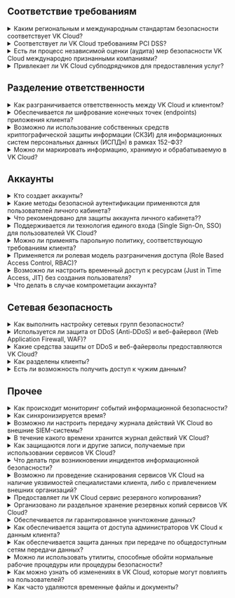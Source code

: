 ## Соответствие требованиям

<details>

<summary>Каким региональным и международным стандартам безопасности соответствует VK Cloud?</summary>

Подробная информация размещена в разделе [Сертификаты, лицензии и аттестаты](../../certificates) и на странице [Сертификаты и лицензии](https://cloud.vk.com/cloud-platform/certificates/).

Дополнительные документы предоставляются после заключения соглашения о неразглашении (NDA).

</details>

<details>

<summary>Соответствует ли VK Cloud требованиям PCI DSS?</summary>

Да, соответствует. Подробная информация размещена в разделе [Сертификаты, лицензии и аттестаты](../certificates) и на странице [Сертификаты и лицензии](https://cloud.vk.com/cloud-platform/certificates/).

</details>

<details>

<summary>Есть ли процесс независимой оценки (аудита) мер безопасности VK Cloud международно признанными компаниями?</summary>

Да, есть. Подробнее в разделе [Безопасность платформы](../platform-security#provedenie_proverok_bezopasnosti).

</details>

<details>

<summary>Привлекает ли VK Cloud субподрядчиков для предоставления услуг?</summary>

VK Cloud может привлекать субподрядчиков для предоставления услуг. Информация об этом сообщается клиентам, которых это может затронуть.

VK Cloud контролирует, что в договорах с субподрядчиками указываются необходимые меры по информационной безопасности, которые соответствуют обязательствам по информационной безопасности VK Cloud перед своими клиентами.

</details>

## Разделение ответственности

<details>

<summary>Как разграничивается ответственность между VK Cloud и клиентом?</summary>

VK Cloud отвечает за безопасность облачной инфраструктуры, клиент отвечает за безопасность своих систем и данных, развернутых внутри облака.

При использовании специального сервиса [Облако 152-ФЗ](https://cloud.vk.com/solutions/152-fz/) также разграничивается ответственность за хранение персональных данных.

Подробнее на странице [Безопасность облака](https://cloud.vk.com/cloud-security/).

</details>

<details>

<summary>Обеспечивается ли шифрование конечных точек (endpoints) приложения клиента?</summary>

Ответственность за это лежит на самом клиенте.

Подробнее о разделении ответственности читайте в вопросе выше.

</details>

<details>

<summary>Возможно ли использование собственных средств криптографической защиты информации (СКЗИ) для информационных систем персональных данных (ИСПДн) в рамках 152-ФЗ?</summary>

Да, возможно.

</details>

<details>

<summary>Можно ли маркировать информацию, хранимую и обрабатываемую в VK Cloud?</summary>

Да, клиент сам выбирает возможные способы маркировки своей информации.

</details>

## Аккаунты

<details>

<summary>Кто создает аккаунты?</summary>

Аккаунты могут быть созданы:

- пользователем самостоятельно после [регистрации](/ru/intro/start/account-registration);
- с помощью экспорта из LDAP-систем.

После регистрации клиент самостоятельно управляет правами доступа, включая приглашение пользователей, настройку уровня доступа, двухфакторной аутентификации и т.д.

</details>

<details>

<summary>Какие методы безопасной аутентификации применяются для пользователей личного кабинета?</summary>

Аутентификация выполняется с помощью логина и пароля, которые не передаются в открытом виде. Дополнительно можно [подключить двухфакторную аутентификацию (2FA)](/ru/tools-for-using-services/api/rest-api/enable-api#aktivaciya_dostupa_po_api) с использованием TOTP.

</details>

<details>

<summary>Что рекомендовано для защиты аккаунта личного кабинета??</summary>

Используйте длинные и сложные пароли из нескольких категорий символов, а также [включите двухфакторную аутентификацию](/ru/tools-for-using-services/api/rest-api/enable-api#aktivaciya_dostupa_po_api) для аккаунта.

</details>

<details>

<summary>Поддерживается ли технология единого входа (Single Sign-On, SSO) для пользователей VK Cloud?</summary>

Да, поддерживается. Есть возможность подключить систему SSO клиента для входа в [личный кабинет](https://msk.cloud.vk.com/app/) VK Cloud, используя протоколы SAML или ADFS.

</details>

<details>

<summary>Можно ли применять парольную политику, соответствующую требованиям клиента?</summary>

Да, можно. Для этого необходимо подключить к платформе LDAP-сервер клиента, используя протоколы SAML или ADFS, и контролировать парольную политику на этом сервере.

</details>

<details>

<summary>Применяется ли ролевая модель разграничения доступа (Role Based Access Control, RBAC)?</summary>

Да, применяется. Подробнее в разделе [Права и разрешения](/ru/tools-for-using-services/account/concepts/rolesandpermissions).

</details>

<details>

<summary>Возможно ли настроить временный доступ к ресурсам (Just in Time Access, JIT) без создания пользователя?</summary>

Да, возможна реализация на стороне клиента с использованием SAML.

</details>

<details>

<summary>Что делать в случае компрометации аккаунта?</summary>

[Измените](/ru/tools-for-using-services/vk-cloud-account/instructions/account-manage/editinfo#smena_parolya) пароль от аккаунта. Если не удалось этого сделать, обратитесь в [техническую поддержку](/ru/contacts).

</details>

## Сетевая безопасность

<details>

<summary>Как выполнить настройку сетевых групп безопасности?</summary>

Подробная информация размещена в разделе [Управление правилами файервола](/ru/networks/vnet/instructions/secgroups).

</details>

<details>

<summary>Используется ли защита от DDoS (Anti-DDoS) и веб-файервол (Web Application Firewall, WAF)?</summary>

Вы можете подключить эти сервисы, оставив заявку в [личном кабинете](https://msk.cloud.vk.com/app/) в разделе **Специальные сервисы** или на [сайте](https://cloud.vk.com/waf/). Подробнее об этих специальных сервисах в разделе [WAF и AntiDDoS](/ru/security/firewall-and-protection-ddos).

</details>

<details>

<summary>Какие средства защиты от DDoS и веб-файерволы предоставляются VK Cloud?</summary>

- При использовании специального сервиса **AntiDDoS** клиент может выбрать между решениями StormWall, ServicePipe и Variti.
- При использовании специального сервиса **WAF** клиент может выбрать между решениями Positive Technologies Cloud WAF, SolidWAF и WebMonitorex.

</details>

<details>

<summary>Как разделены клиенты?</summary>

Изоляция между клиентами обеспечивается на уровнях:

- сети,
- гипервизора,
- приложения.

[Проекты](/ru/tools-for-using-services/account/concepts/projects) клиента VK Cloud изолированы от других клиентов. Информационные потоки управляются на уровне клиентских ВМ. Инфраструктурные ресурсы VK Cloud запущены на специально выделенных физических серверах, не используемых для работы в среде виртуализации. Доступ из клиентских сетей в сервисные сети невозможен. При создании ВМ пользователь самостоятельно настраивает правила файервола или выбирает предлагаемую группу безопасности.

</details>

<details>

<summary>Есть ли возможность получить доступ к чужим данным?</summary>

Нет. Проекты клиента VK создаются под каждого клиента и изолированы от других клиентов. Повторное использование проектов клиента другими клиентами не допускается.

</details>

## Прочее

<details>

<summary>Как происходит мониторинг событий информационной безопасности?</summary>

События информационной безопасности инфраструктур VK и VK Cloud контролируются дежурной сменой SOC VK в режиме 24/7. Для сбора и хранения событий информационной безопасности используется SIEM. Доступ к журналам событий информационной безопасности ограничен средствами SIEM.

Для пользователей VK Cloud доступны сервисы мониторинга событий:

- [Cloud Audit](/ru/tools-for-using-services/account/instructions/actionslogs),
- [Cloud Logging](/ru/monitoring-services/logging),
- [Cloud Monitoring](/ru/monitoring-services/monitoring).

</details>

<details>

<summary>Как синхронизируется время?</summary>

С использованием NTP-серверов инфраструктуры VK, которые, в свою очередь, синхронизируются с пулом [NTP Pool](https://www.ntppool.org/zone/ru).

</details>

<details>

<summary>Возможно ли настроить передачу журнала действий VK Cloud во внешние SIEM-системы?</summary>

Да, возможно. Подробнее в [справке API](/ru/tools-for-using-services/api/api-spec/logging).

</details>

<details>

<summary>В течение какого времени хранится журнал действий VK Cloud?</summary>

Примерно один год. Рекомендуется настроить поставку информации из журнала в SIEM-системы клиента.

</details>

<details>

<summary>Как защищаются логи и другие записи, получаемые при использовании сервисов VK Cloud?</summary>

Записи защищаются за счет разграничения и контроля доступа к этой информации.

</details>

<details>

<summary>Что делать при возникновении инцидентов информационной безопасности?</summary>

Сообщите о подозрениях на инциденты информационной безопасности через [техническую поддержку](/ru/contacts). После обращения определяется зона ответственности:

- Если инцидент информационной безопасности находится в зоне ответственности клиента, он разрешает инцидент самостоятельно.
- Если инцидент информационной безопасности находится в зоне ответственности VK Cloud, то инцидентом занимается VK Cloud.

VK Cloud информирует клиентов о сбоях и инцидентах, которые могут на них повлиять, в разделе [Статус работы сервисов](https://status.msk.cloud.vk.com) и в [Telegram-канале](https://t.me/vk_cloud_alerts).

</details>

<details>

<summary>Возможно ли проведение сканирования сервисов VK Cloud на наличие уязвимостей специалистами клиента, либо с привлечением внешних организаций?</summary>

Да, возможно по согласованию.

</details>

<details>

<summary>Предоставляет ли VK Cloud сервис резервного копирования?</summary>

Да, подробнее в разделе [Cloud Backup](/ru/storage/backups).

Ответственность за организацию процессов резервного копирования и восстановления лежит на самих пользователях.

</details>

<details>

<summary>Организовано ли раздельное хранение резервных копий сервисов VK Cloud?</summary>

Да, организовано. Для хранения резервных копий используется геораспределенное S3-хранилище (SLA 99.9999% на сохранность данных).

</details>

<details>

<summary>Обеспечивается ли гарантированное уничтожение данных?</summary>

Да, обеспечивается.

</details>

<details>

<summary>Как обеспечивается защита от доступа администраторов VK Cloud к данным клиента?</summary>

VK Cloud находится под наблюдением Security Operations Center (SOC) и SIEM-систем (Security Information and Event Management).

Администраторы выполняют обязательную аутентификацию и используют специально сконфигурированные промежуточные хосты (jump hosts).

Подробнее в разделе [Безопасность платформы](../platform-security).

</details>

<details>

<summary>Как обеспечивается защита данных при передаче по общедоступным сетям передачи данных?</summary>

Используются безопасные протоколы TLS и HTTPS. При необходимости клиенты могут настроить дополнительное шифрование данных.

</details>

<details>

<summary>Можно ли использовать утилиты, способные обойти нормальные рабочие процедуры или процедуры безопасности?</summary>

В рамках использования VK Cloud запрещено использовать без согласования с VK Cloud служебные программы (утилиты), способные обойти нормальные рабочие процедуры или процедуры безопасности. Используя сервисы VK Cloud, вы принимаете условия [соглашений](/ru/intro/start/legal), регламентирующих правила работы с платформой.

В свою очередь VK Cloud гарантирует, что использование таких программ персоналом VK Cloud строго ограничено и контролируется.

</details>

<details>

<summary>Как можно узнать об изменениях в VK Cloud, которые могут повлиять на пользователей?</summary>

VK Cloud своевременно информирует пользователей о статусе работы сервисов, сбоях и изменениях, которые могут на них повлиять, в разделе [Статус работы сервисов](https://status.msk.cloud.vk.com) и в [Telegram-канале](https://t.me/vk_cloud_alerts).

</details>

<details>

<summary>Как часто удаляются временные файлы и документы?</summary>

Временные файлы и документы удаляются в течение 1 месяца.

</details>
